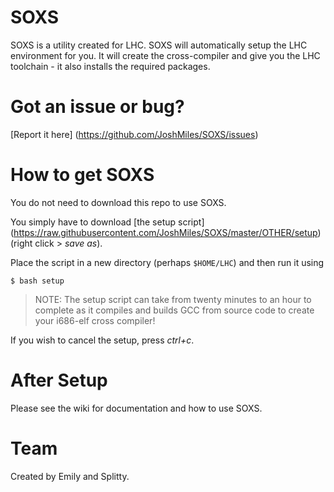 SOXS
====
SOXS is a utility created for LHC. SOXS will automatically setup the LHC environment for you. It will create the cross-compiler and give you the LHC toolchain - it also installs the required packages.

Got an issue or bug?
===
[Report it here] (https://github.com/JoshMiles/SOXS/issues)

How to get SOXS
===
You do not need to download this repo to use SOXS. 

You simply have to download [the setup script] (https://raw.githubusercontent.com/JoshMiles/SOXS/master/OTHER/setup) (right click > _save as_).

Place the script in a new directory (perhaps `$HOME/LHC`) and then run it using
```
$ bash setup
```

> NOTE: The setup script can take from twenty minutes to an hour to complete as it compiles and builds GCC from source code to create your i686-elf cross compiler!

If you wish to cancel the setup, press _ctrl+c_.

After Setup
===
Please see the wiki for documentation and how to use SOXS.

Team
===
Created by Emily and Splitty.
